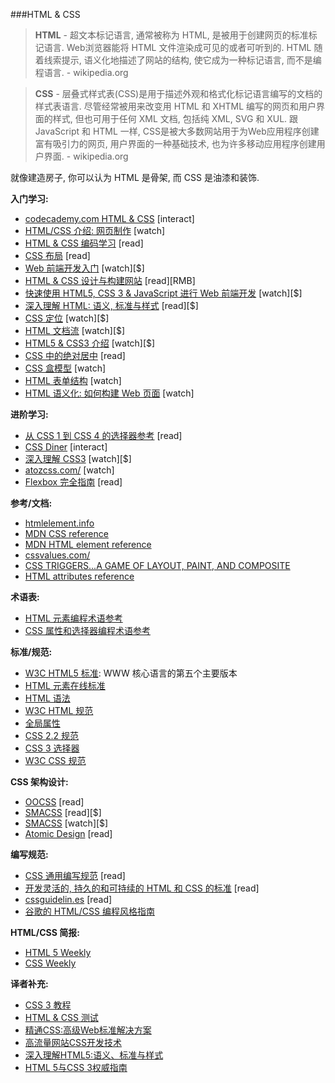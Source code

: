 ###HTML & CSS

>**HTML** - 超文本标记语言, 通常被称为 HTML, 是被用于创建网页的标准标记语言. Web浏览器能将 HTML 文件渲染成可见的或者可听到的. HTML 随着线索提示, 语义化地描述了网站的结构, 使它成为一种标记语言, 而不是编程语言. - wikipedia.org

>**CSS** - 层叠式样式表(CSS)是用于描述外观和格式化标记语言编写的文档的样式表语言. 尽管经常被用来改变用 HTML 和 XHTML 编写的网页和用户界面的样式, 但也可用于任何 XML 文档, 包括纯 XML, SVG 和 XUL. 跟 JavaScript 和 HTML 一样, CSS是被大多数网站用于为Web应用程序创建富有吸引力的网页, 用户界面的一种基础技术, 也为许多移动应用程序创建用户界面. - wikipedia.org

就像建造房子, 你可以认为 HTML 是骨架, 而 CSS 是油漆和装饰. 

**入门学习:**

* [codecademy.com HTML & CSS](https://www.codecademy.com/tracks/web) [interact]
* [HTML/CSS 介绍: 网页制作](https://www.khanacademy.org/computing/computer-programming/html-css) [watch]
* [HTML & CSS 编码学习](http://learn.shayhowe.com/html-css/) [read]
* [CSS 布局](http://learnlayout.com/) [read]
* [Web 前端开发入门](http://www.pluralsight.com/courses/front-end-web-development-get-started) [watch][$]
* [HTML & CSS 设计与构建网站](http://www.amazon.cn/HTML-CSS%E8%AE%BE%E8%AE%A1%E4%B8%8E%E6%9E%84%E5%BB%BA%E7%BD%91%E7%AB%99-%E8%BE%BE%E7%A7%91%E7%89%B9/dp/B00BMK4GKW/ref=sr_1_1?ie=UTF8&qid=1446191225&sr=8-1) [read][RMB]
* [快速使用 HTML5, CSS 3 & JavaScript 进行 Web 前端开发](http://www.pluralsight.com/courses/front-end-web-app-html5-javascript-css) [watch][$]
* [深入理解 HTML: 语义, 标准与样式](http://www.amazon.com/gp/product/1590597656/ref=as_li_tl?ie=UTF8&camp=1789&creative=390957&creativeASIN=1590597656&linkCode=as2&tag=fronenddevejo-20&linkId=VFZVICLZO6GUZQI2) [read][$]
* [CSS 定位](http://www.pluralsight.com/courses/css-positioning-1834) [watch][$]
* [HTML 文档流](http://www.pluralsight.com/courses/html-document-flow-1837) [watch][$]
* [HTML5 & CSS3 介绍](https://frontendmasters.com/courses/introduction-html5-css3/) [watch][$]
* [CSS 中的绝对居中](http://codepen.io/shshaw/full/gEiDt) [read]
* [CSS 盒模型](https://webdesign.tutsplus.com/courses/understanding-the-css-box-model) [watch]
* [HTML 表单结构](https://webdesign.tutsplus.com/courses/solid-html-form-structure) [watch]
* [HTML 语义化: 如何构建 Web 页面](https://webdesign.tutsplus.com/courses/semantic-html-how-to-structure-web-pages) [watch]

**进阶学习:**

* [从 CSS 1 到 CSS 4 的选择器参考](http://css4-selectors.com/selectors/) [read]
* [CSS Diner](http://flukeout.github.io/) [interact]
* [深入理解 CSS3](https://frontendmasters.com/courses/css3-in-depth/) [watch][$]
* [atozcss.com/](http://www.atozcss.com/) [watch]
* [Flexbox 完全指南](https://css-tricks.com/snippets/css/a-guide-to-flexbox/) [read]

**参考/文档:**

* [htmlelement.info](http://htmlelement.info/)
* [MDN CSS reference](https://developer.mozilla.org/zh/docs/Web/CSS/Reference)
* [MDN HTML element reference](https://developer.mozilla.org/zh/docs/Web/HTML/Element)
* [cssvalues.com/](http://cssvalues.com/)
* [CSS TRIGGERS...A GAME OF LAYOUT, PAINT, AND COMPOSITE](http://csstriggers.com/)
* [HTML attributes reference](https://developer.mozilla.org/zh/docs/Web/HTML/Attributes)

**术语表:**

* [HTML 元素编程术语参考](https://www.codecademy.com/articles/glossary-html)
* [CSS 属性和选择器编程术语参考](https://www.codecademy.com/articles/glossary-css)

**标准/规范:**

* [W3C HTML5 标准](http://www.w3.org/TR/html5/): WWW 核心语言的第五个主要版本
* [HTML 元素在线标准](https://html.spec.whatwg.org/multipage/semantics.html#semantics)
* [HTML 语法](https://html.spec.whatwg.org/multipage/syntax.html#syntax)
* [W3C HTML 规范](http://www.w3.org/standards/techs/html#w3c_all)
* [全局属性](https://developer.mozilla.org/en-US/docs/Web/HTML/Global_attributes)
* [CSS 2.2 规范](https://drafts.csswg.org/css2/)
* [CSS 3 选择器](http://www.w3.org/TR/css3-selectors/)
* [W3C CSS 规范](http://www.w3.org/Style/CSS/current-work#roadmap)

**CSS 架构设计:**

* [OOCSS](http://oocss.org/) [read]
* [SMACSS](https://smacss.com/) [read][$]
* [SMACSS](https://frontendmasters.com/courses/smacss/) [watch][$]
* [Atomic Design](http://atomicdesign.bradfrost.com/) [read]

**编写规范:**

* [CSS 通用编写规范](https://github.com/necolas/idiomatic-css) [read]
* [开发灵活的, 持久的和可持续的 HTML 和 CSS 的标准](http://mdo.github.io/code-guide/) [read]
* [cssguidelin.es](http://cssguidelin.es/) [read]
* [谷歌的 HTML/CSS 编程风格指南](http://google-styleguide.googlecode.com/svn/trunk/htmlcssguide.xml#General_Formatting)

**HTML/CSS 简报:**

* [HTML 5 Weekly](http://html5weekly.com/)
* [CSS Weekly](http://css-weekly.com/archives/)

**译者补充:**

* [CSS 3 教程](https://waylau.gitbooks.io/css3-tutorial/content/docs/Introduction.html)
* [HTML & CSS 测试](https://sitthetest.com/tests)
* [精通CSS:高级Web标准解决方案](http://www.amazon.cn/%E7%B2%BE%E9%80%9ACSS-%E9%AB%98%E7%BA%A7Web%E6%A0%87%E5%87%86%E8%A7%A3%E5%86%B3%E6%96%B9%E6%A1%88-%E5%B7%B4%E5%BE%B7/dp/B003IURKAM/ref=sr_1_1?s=books&ie=UTF8&qid=1446191443&sr=1-1)
* [高流量网站CSS开发技术](http://www.amazon.cn/%E9%AB%98%E6%B5%81%E9%87%8F%E7%BD%91%E7%AB%99CSS%E5%BC%80%E5%8F%91%E6%8A%80%E6%9C%AF-%E8%82%AF%E5%B0%BC%E8%BF%AA/dp/B00FIIM9JO/ref=sr_1_2?s=books&ie=UTF8&qid=1446191443&sr=1-2)
* [深入理解HTML5:语义、标准与样式](http://www.amazon.cn/%E6%B7%B1%E5%85%A5%E7%90%86%E8%A7%A3HTML5-%E8%AF%AD%E4%B9%89-%E6%A0%87%E5%87%86%E4%B8%8E%E6%A0%B7%E5%BC%8F-%E5%B8%83%E6%8B%89%E5%BE%B7%E7%A6%8F/dp/B00DNDR5HM/ref=sr_1_1?ie=UTF8&qid=1446191387&sr=8-1)
* [HTML 5与CSS 3权威指南](http://www.amazon.cn/HTML-5%E4%B8%8ECSS-3%E6%9D%83%E5%A8%81%E6%8C%87%E5%8D%97-%E9%99%86%E5%87%8C%E7%89%9B/dp/B00B03VVRW/ref=sr_1_4?ie=UTF8&qid=1446191598&sr=8-4)
